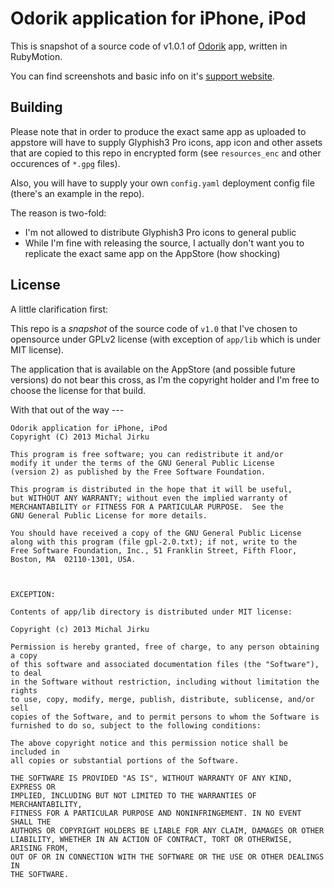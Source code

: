 # Odorik application for iPhone, iPod
This is snapshot of a source code of v1.0.1 of
[Odorik](https://itunes.apple.com/us/app/odorik/id682721789?ls=1&mt=8) app,
written in RubyMotion.

You can find screenshots and basic info on it's
[support website](http://wejn.com/ios/odorik/).

## Building
Please note that in order to produce the exact same app as uploaded
to appstore will have to supply Glyphish3 Pro icons, app icon and other
assets that are copied to this repo in encrypted form (see `resources_enc`
and other occurences of `*.gpg` files).

Also, you will have to supply your own `config.yaml` deployment config
file (there's an example in the repo).

The reason is two-fold:
* I'm not allowed to distribute Glyphish3 Pro icons to general public
* While I'm fine with releasing the source, I actually don't want you to replicate the exact same app on the AppStore (how shocking)

## License
A little clarification first:

This repo is a *snapshot* of the source code of `v1.0` that I've chosen
to opensource under GPLv2 license (with exception of `app/lib` which is
under MIT license).

The application that is available on the AppStore (and possible future
versions) do not bear this cross, as I'm the copyright holder and I'm
free to choose the license for that build.

With that out of the way ---


```
Odorik application for iPhone, iPod
Copyright (C) 2013 Michal Jirku

This program is free software; you can redistribute it and/or
modify it under the terms of the GNU General Public License
(version 2) as published by the Free Software Foundation.

This program is distributed in the hope that it will be useful,
but WITHOUT ANY WARRANTY; without even the implied warranty of
MERCHANTABILITY or FITNESS FOR A PARTICULAR PURPOSE.  See the
GNU General Public License for more details.

You should have received a copy of the GNU General Public License
along with this program (file gpl-2.0.txt); if not, write to the
Free Software Foundation, Inc., 51 Franklin Street, Fifth Floor,
Boston, MA  02110-1301, USA.



EXCEPTION:

Contents of app/lib directory is distributed under MIT license:

Copyright (c) 2013 Michal Jirku

Permission is hereby granted, free of charge, to any person obtaining a copy
of this software and associated documentation files (the "Software"), to deal
in the Software without restriction, including without limitation the rights
to use, copy, modify, merge, publish, distribute, sublicense, and/or sell
copies of the Software, and to permit persons to whom the Software is
furnished to do so, subject to the following conditions:

The above copyright notice and this permission notice shall be included in
all copies or substantial portions of the Software.

THE SOFTWARE IS PROVIDED "AS IS", WITHOUT WARRANTY OF ANY KIND, EXPRESS OR
IMPLIED, INCLUDING BUT NOT LIMITED TO THE WARRANTIES OF MERCHANTABILITY,
FITNESS FOR A PARTICULAR PURPOSE AND NONINFRINGEMENT. IN NO EVENT SHALL THE
AUTHORS OR COPYRIGHT HOLDERS BE LIABLE FOR ANY CLAIM, DAMAGES OR OTHER
LIABILITY, WHETHER IN AN ACTION OF CONTRACT, TORT OR OTHERWISE, ARISING FROM,
OUT OF OR IN CONNECTION WITH THE SOFTWARE OR THE USE OR OTHER DEALINGS IN
THE SOFTWARE.
```

